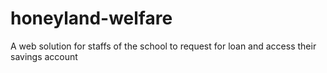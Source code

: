 # honeyland-welfare
A web solution for staffs of the school to request for loan and access their savings account
